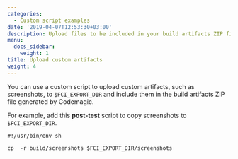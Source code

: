 ```yaml
---
categories:
  - Custom script examples
date: '2019-04-07T12:53:30+03:00'
description: Upload files to be included in your build artifacts ZIP file
menu:
  docs_sidebar:
    weight: 1
title: Upload custom artifacts
weight: 4
---
```


You can use a custom script to upload custom artifacts, such as screenshots, to `$FCI_EXPORT_DIR` and include them in the build artifacts ZIP file generated by Codemagic.

For example, add this **post-test** script to copy screenshots to `$FCI_EXPORT_DIR`.

    #!/usr/bin/env sh

    cp  -r build/screenshots $FCI_EXPORT_DIR/screenshots
